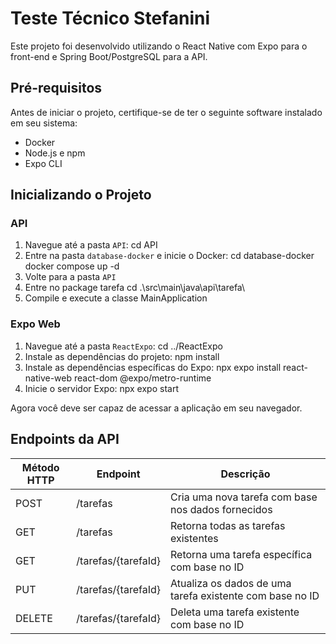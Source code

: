 # Teste Técnico Stefanini

Este projeto foi desenvolvido utilizando o React Native com Expo para o front-end e Spring Boot/PostgreSQL para a API.

## Pré-requisitos

Antes de iniciar o projeto, certifique-se de ter o seguinte software instalado em seu sistema:

- Docker
- Node.js e npm
- Expo CLI

## Inicializando o Projeto

### API

1. Navegue até a pasta `API`:
cd API
2. Entre na pasta `database-docker` e inicie o Docker:
cd database-docker docker compose up -d
3. Volte para a pasta `API`
4. Entre no package tarefa
cd .\src\main\java\api\tarefa\
5. Compile e execute a classe MainApplication
### Expo Web

1. Navegue até a pasta `ReactExpo`:
cd ../ReactExpo
2. Instale as dependências do projeto:
npm install
3. Instale as dependências específicas do Expo:
npx expo install react-native-web react-dom @expo/metro-runtime
4. Inicie o servidor Expo:
npx expo start

Agora você deve ser capaz de acessar a aplicação em seu navegador.

## Endpoints da API

| Método HTTP | Endpoint          | Descrição                                           |
|-------------|-------------------|-----------------------------------------------------|
| POST        | /tarefas          | Cria uma nova tarefa com base nos dados fornecidos |
| GET         | /tarefas          | Retorna todas as tarefas existentes                 |
| GET         | /tarefas/{tarefaId} | Retorna uma tarefa específica com base no ID      |
| PUT         | /tarefas/{tarefaId} | Atualiza os dados de uma tarefa existente com base no ID |
| DELETE      | /tarefas/{tarefaId} | Deleta uma tarefa existente com base no ID           |



